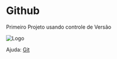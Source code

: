 # Github
Primeiro Projeto usando controle de Versão

![Logo](https://github.com/favicon.ico)

Ajuda: [Git](https://git-scm.com/doc)




